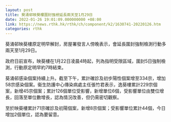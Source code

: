```yaml
---
layout: post
title: 葵涌邨映葵樓圍封強檢延長兩天至1月29日
date: 2022-01-26 19:01:09.000000000 +08:00
link: https://news.rthk.hk/rthk/ch/component/k2/1630741-20220126.htm
categories: rthk
---
```


葵涌邨映葵樓原定明早解封，房屋署發言人傍晚表示，會延長圍封強制檢測行動多兩天至1月29日。

政府日前宣布，映葵樓在1月22日凌晨4時起，列為指明受限區域，圍封5日強制檢測，行動原定明早約7時結束。

葵涌邨感染個案持續上升。截至下午，累計確診及初步陽性個案增至334宗，增加58宗感染個案。衞生防護中心傳染病處主任張竹君表示，逸葵樓累計229宗個案，新增45宗個案；累計126個單位受影響，新增單位6個，受影響單位由雙位增長，回落至單位數增長，認為情況改善，但仍需密切觀察。

至於映葵樓累計71宗確診及初陽個案，新增8宗個案；受影響單位累計44個，今日增加2個單位，認為要留意。
